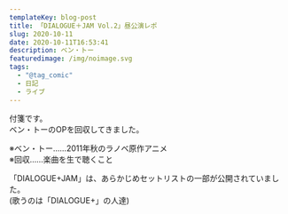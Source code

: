 ```yaml
---
templateKey: blog-post
title: 「DIALOGUE＋JAM Vol.2」昼公演レポ
slug: 2020-10-11
date: 2020-10-11T16:53:41
description: ベン・トー
featuredimage: /img/noimage.svg
tags:
  - "@tag_comic"
  - 日記
  - ライブ
---
```

付箋です。\
ベン・トーのOPを回収してきました。

※ベン・トー……2011年秋のラノベ原作アニメ\
※回収……楽曲を生で聴くこと

「DIALOGUE+JAM」は、あらかじめセットリストの一部が公開されていました。\
(歌うのは「DIALOGUE+」の人達)